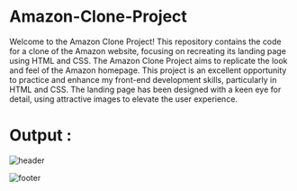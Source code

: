 # Amazon-Clone-Project
Welcome to the Amazon Clone Project! This repository contains the code for a clone of the Amazon website, focusing on recreating its landing page using HTML and CSS.
The Amazon Clone Project aims to replicate the look and feel of the Amazon homepage. This project is an excellent opportunity to practice and enhance my front-end development skills, particularly in HTML and CSS. The landing page has been designed with a keen eye for detail, using attractive images to elevate the user experience.

# Output : 
![header](https://github.com/tushar75083/Amazon-Clone-Project/assets/131577595/3a3d9cb6-b6c5-4a9f-bffe-09ad51d6a3c0)

![footer](https://github.com/tushar75083/Amazon-Clone-Project/assets/131577595/b00d92bf-61d4-4253-859c-f8da340b11b0)

